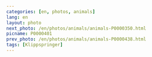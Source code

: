 ```yaml
---
categories: [en, photos, animals]
lang: en
layout: photo
next_photo: /en/photos/animals/animals-P0000350.html
picname: P0000401
prev_photo: /en/photos/animals/animals-P0000438.html
tags: [Klippspringer]
---
```

